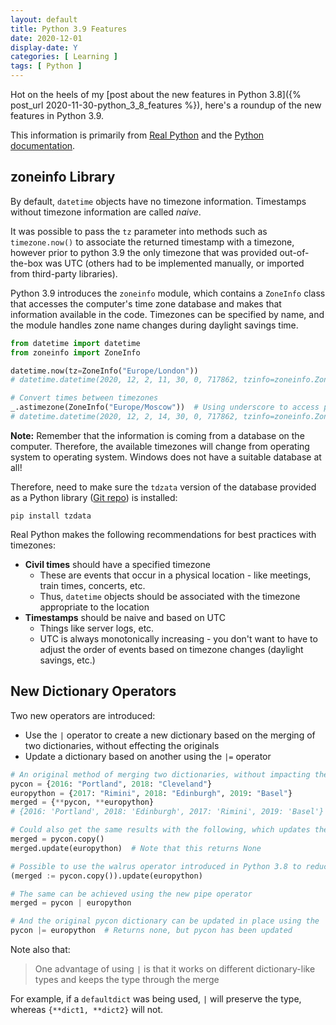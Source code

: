 ```yaml
---
layout: default
title: Python 3.9 Features
date: 2020-12-01
display-date: Y
categories: [ Learning ]
tags: [ Python ]
---
```


Hot on the heels of my [post about the new features in Python 3.8]({% post_url 2020-11-30-python_3_8_features %}),
here's a roundup of the new features in Python 3.9.

This information is primarily from [Real Python](https://realpython.com/courses/cool-new-features-python-39/)
and the [Python documentation](https://docs.python.org/3/whatsnew/3.9.html).

## zoneinfo Library

By default, `datetime` objects have no timezone information. Timestamps without timezone information are called *naive*.

It was possible to pass the `tz` parameter into methods such as `timezone.now()` to associate the returned timestamp with
a timezone, however prior to python 3.9 the only timezone that was provided out-of-the-box was UTC (others had to be
implemented manually, or imported from third-party libraries).

Python 3.9 introduces the `zoneinfo` module, which contains a `ZoneInfo` class that accesses the computer's time zone
database and makes that information available in the code. Timezones can be specified by name, and the module handles zone
name changes during daylight savings time.

```python
from datetime import datetime
from zoneinfo import ZoneInfo

datetime.now(tz=ZoneInfo("Europe/London"))
# datetime.datetime(2020, 12, 2, 11, 30, 0, 717862, tzinfo=zoneinfo.ZoneInfo(key='Europe/London'))

# Convert times between timezones
_.astimezone(ZoneInfo("Europe/Moscow"))  # Using underscore to access previous expression result
# datetime.datetime(2020, 12, 2, 14, 30, 0, 717862, tzinfo=zoneinfo.ZoneInfo(key='Europe/Moscow'))
```

**Note:** Remember that the information is coming from a database on the computer. Therefore, the available timezones will
change from operating system to operating system. Windows does not have a suitable database at all!

Therefore, need to make sure the `tdzata` version of the database provided as a Python library ([Git repo](https://github.com/python/tzdata))
is installed:

```shell_script
pip install tzdata
```
Real Python makes the following recommendations for best practices with timezones:

- **Civil times** should have a specified timezone
  - These are events that occur in a physical location - like meetings, train times, concerts, etc.
  - Thus, `datetime` objects should be associated with the timezone appropriate to the location
- **Timestamps** should be naive and based on UTC
  - Things like server logs, etc.
  - UTC is always monotonically increasing - you don't want to have to adjust the order of events based on timezone changes
  (daylight savings, etc.)

## New Dictionary Operators

Two new operators are introduced:

- Use the `|` operator to create a new dictionary based on the merging of two dictionaries, without effecting the originals
- Update a dictionary based on another using the `|=` operator

```python
# An original method of merging two dictionaries, without impacting the original 
pycon = {2016: "Portland", 2018: "Cleveland"}
europython = {2017: "Rimini", 2018: "Edinburgh", 2019: "Basel"}
merged = {**pycon, **europython}
# {2016: 'Portland', 2018: 'Edinburgh', 2017: 'Rimini', 2019: 'Basel'}

# Could also get the same results with the following, which updates the original dictionary in place (hence the copy)
merged = pycon.copy()
merged.update(europython)  # Note that this returns None

# Possible to use the walrus operator introduced in Python 3.8 to reduce this to a single line
(merged := pycon.copy()).update(europython)

# The same can be achieved using the new pipe operator
merged = pycon | europython

# And the original pycon dictionary can be updated in place using the |= operator
pycon |= europython  # Returns none, but pycon has been updated
```

Note also that:

> One advantage of using `|` is that it works on different dictionary-like types and keeps the type through the merge

For example, if a `defaultdict` was being used, `|` will preserve the type, whereas `{**dict1, **dict2}` will not.
